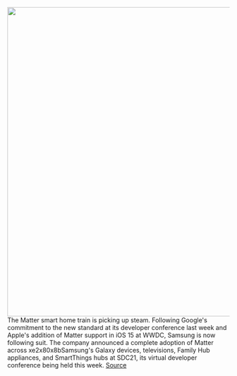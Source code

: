 <img src='https://cdn.vox-cdn.com/thumbor/lMixMpYFHDrXPGjrkDK3JJecUAo=/0x0:2560x1440/1200x800/filters:focal(1076x516:1484x924)/cdn.vox-cdn.com/uploads/chorus_image/image/70047814/RF23A9771_Lifestyle_4D_Flex_FH_Counter_depth_BSS_scaled.0.jpg' width='700px' /><br/>
The Matter smart home train is picking up steam. Following Google's commitment to the new standard at its developer conference last week and Apple's addition of Matter support in iOS 15 at WWDC, Samsung is now following suit. The company announced a complete adoption of Matter across xe2x80x8bSamsung's Galaxy devices, televisions, Family Hub appliances, and SmartThings hubs at SDC21, its virtual developer conference being held this week.
<a href='https://www.theverge.com/2021/10/26/22745664/samsung-smartthings-matter-support-products-galaxy'> Source <a/>